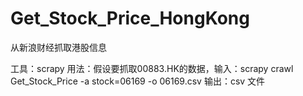 # Get_Stock_Price_HongKong
从新浪财经抓取港股信息

工具：scrapy
用法：假设要抓取00883.HK的数据，输入：scrapy crawl Get_Stock_Price -a stock=06169 -o 06169.csv
输出：csv 文件
